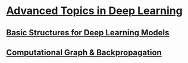# [Advanced Topics in Deep Learning](https://www.youtube.com/watch?v=IzHoNwlCGnE&list=PLJV_el3uVTsPMxPbjeX7PicgWbY7F8wW9&index=1)
## [Basic Structures for Deep Learning Models](Basic%20Structures%20for%20Deep%20Learning%20Models.md)
## [Computational Graph & Backpropagation](Computational%20Graph%20&%20Backpropagation.md)